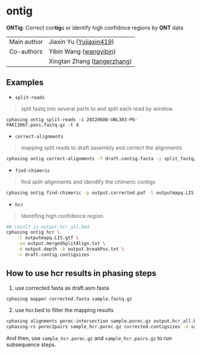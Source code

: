 # **ontig**
**ONTig**: Correct con**tig**s or identify high confidince regions by **ONT** data

|         |                                                                    |
| ------- | ------------------------------------------------------------------ |
| Main author | Jiaxin Yu ([Yujiaxin419](http://github.com/Yujiaxin419))       |
| Co-authors  | Yibin Wang ([wangyibin](http://github.com/wangyibin))          |
|             | Xingtan Zhang ([tangerzhang](https://github.com/tangerzhang/)) |

## Examples
- `split-reads`
> split fastq into several parts to and split each read by window.
```
cphasing ontig split-reads -i 20220608-UNL303-P6-PAK13867.pass.fastq.gz -t 4
```
- `correct-alignments`
> mapping split reads to draft assembly and correct the alignments 
```bash
cphasing ontig correct-alignments -f draft.contig.fasta -i split_fastq/20220608-UNL303-P6-PAK13867.pass.part_001_5.0k.fastq,split_fastq/20220608-UNL303-P6-PAK13867.pass.part_002_5.0k.fastq,split_fastq/20220608-UNL303-P6-PAK13867.pass.part_003_5.0k.fastq,split_fastq/20220608-UNL303-P6-PAK13867.pass.part_004_5.0k.fastq,split_fastq/20220608-UNL303-P6-PAK13867.pass.part_005_5.0k.fastq,split_fastq/20220608-UNL303-P6-PAK13867.pass.part_006_5.0k.fastq,split_fastq/20220608-UNL303-P6-PAK13867.pass.part_007_5.0k.fastq,split_fastq/20220608-UNL303-P6-PAK13867.pass.part_008_5.0k.fastq,split_fastq/20220608-UNL303-P6-PAK13867.pass.part_009_5.0k.fastq,split_fastq/20220608-UNL303-P6-PAK13867.pass.part_010_5.0k.fastq -t 20
```
- `find-chimeric`
> find split-alignments and idendify the chimeric contigs
```bash
cphasing ontig find-chimeric -p output.corrected.paf -l outputmapq.LIS.gtf -f draft.contig.fasta
```
- `hcr`
> Identifing high confidence region.
```bash
## result is output.hcr_all.bed
cphasing ontig hcr \
    -l outputmapq.LIS.gtf \
    -sa output.mergedSplitAlign.txt \
    -d output.depth -b output.breakPos.txt \
    -c draft.contig.contigsizes
```

## How to use hcr results in phasing steps
1. use corrected fasta as draft.asm.fasta
```bash
cphasing mapper corrected.fasta sample.fastq.gz
```
2. use hcr.bed to filter the mapping results 
```bash
cphasing alignments porec-intersection sample.porec.gz output.hcr_all.bed sample_hcr.porec.gz
cphasing-rs porec2pairs sample_hcr.porec.gz corrected.contigsizes -o sample_hcr.pairs.gz 
```
And then, use `sample_hcr.porec.gz` and `sample_hcr.pairs.gz` to run subsequence steps.

